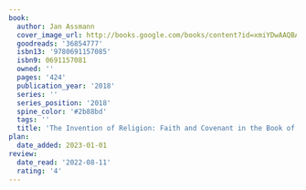```yaml
---
book:
  author: Jan Assmann
  cover_image_url: http://books.google.com/books/content?id=xmiYDwAAQBAJ&printsec=frontcover&img=1&zoom=1&edge=curl&source=gbs_api
  goodreads: '36854777'
  isbn13: '9780691157085'
  isbn9: 0691157081
  owned: ''
  pages: '424'
  publication_year: '2018'
  series: ''
  series_position: '2018'
  spine_color: '#2b88bd'
  tags: ''
  title: 'The Invention of Religion: Faith and Covenant in the Book of Exodus'
plan:
  date_added: 2023-01-01
review:
  date_read: '2022-08-11'
  rating: '4'
---
```

